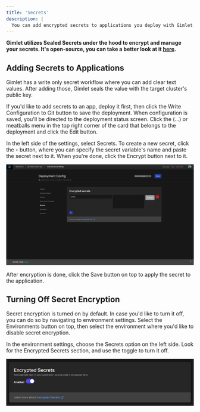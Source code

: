 ```yaml
---
title: 'Secrets'
description: |
  You can add encrypted secrets to applications you deploy with Gimlet. Gimlet uses Sealed Secrets to manage and encrypt secrets.
---
```


**Gimlet utilizes Sealed Secrets under the hood to encrypt and manage your secrets. It's open-source, you can take a better look at it [here](https://github.com/bitnami-labs/sealed-secrets).**

## Adding Secrets to Applications

Gimlet has a write only secret workflow where you can add clear text values. After adding those, Gimlet seals the value with the target cluster's public key.

If you'd like to add secrets to an app, deploy it first, then click the Write Configuration to Git button to save the deployment. When configuration is saved, you'll be directed to the deployment status screen. Click the (...) or meatballs menu in the top right corner of the card that belongs to the deployment and click the Edit button.

In the left side of the settings, select Secrets. To create a new secret, click the `+` button, where you can specify the secret variable's name and paste the secret next to it. When you're done, click the Encrypt button next to it.

![Adding key-value pairs as secrets to Gimlet.](/src/pages/docs/screenshots/secrets/gimlet-io-secret-key-value-pair.png)

After encryption is done, click the Save button on top to apply the secret to the application.

## Turning Off Secret Encryption

Secret encryption is turned on by default. In case you'd like to turn it off, you can do so by navigating to environment settings. Select the Environments button on top, then select the environment where you'd like to disable secret encryption.

In the environment settings, choose the Secrets option on the left side. Look for the Encrypted Secrets section, and use the toggle to turn it off.

![Secret settings in environment settings of Gimlet.](/src/pages/docs/screenshots/secrets/gimlet-io-secret-environment-settings.png)
